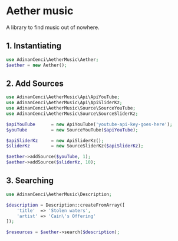 # Aether music
A library to find music out of nowhere.

## 1. Instantiating

```php
use AdinanCenci\AetherMusic\Aether;
$aether = new Aether();
```

## 2. Add Sources
```php
use AdinanCenci\AetherMusic\Api\ApiYouTube;
use AdinanCenci\AetherMusic\Api\ApiSliderKz;
use AdinanCenci\AetherMusic\Source\SourceYouTube;
use AdinanCenci\AetherMusic\Source\SourceSliderKz;

$apiYouTube      = new ApiYouTube('youtube-api-key-goes-here');
$youTube         = new SourceYouTube($apiYouTube);

$apiSliderKz     = new ApiSliderKz();
$sliderKz        = new SourceSliderKz($apiSliderKz);

$aether->addSource($youTube, 1);
$aether->addSource($sliderKz, 10);
```

## 3. Searching
```php
use AdinanCenci\AetherMusic\Description;

$description = Description::createFromArray([
    'title'  => 'Stolen waters',
    'artist' => 'Cain\'s Offering'
]);

$resources = $aether->search($description);
```
